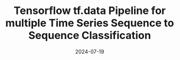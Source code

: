 ---
title: "Tensorflow tf.data Pipeline for multiple Time Series Sequence to Sequence Classification"
date: 2024-07-19
categories:
  - tutorials
tags:
  - python
  - tensorflow
  - time series forecasting 
---